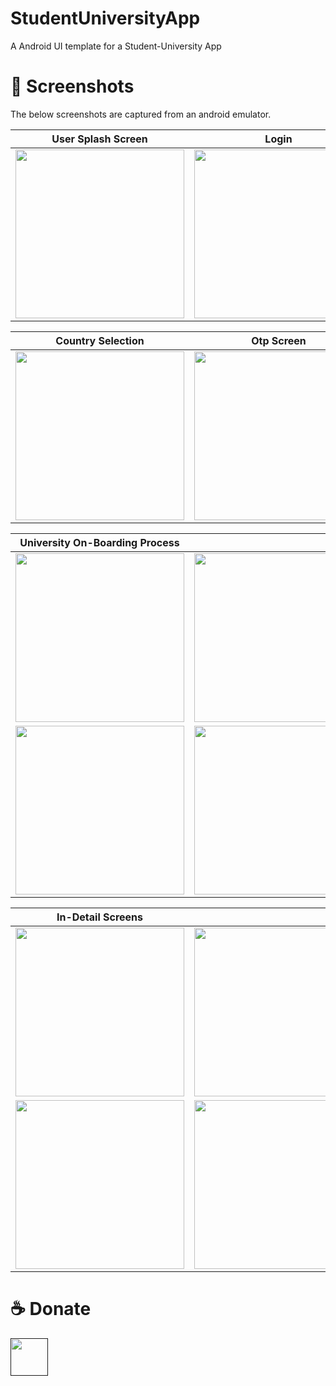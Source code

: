 # StudentUniversityApp

A Android UI template for a Student-University App

# 📸 Screenshots
The below screenshots are captured from an android emulator.

[//]: # (| ![tia1162841216]&#40;https://user-images.githubusercontent.com/29589003/66491484-806a6980-ead2-11e9-9b34-d2069f4dfbb5.png&#41; [YouTube]&#40;https://www.youtube.com/watch?v=koe24A-kybo&#41; . [Code]&#40;food_app/&#41; | | |)


| User Splash Screen                                                                                                             | Login                                                                                                                          | SignUp                                                                                                                         | 
|--------------------------------------------------------------------------------------------------------------------------------|--------------------------------------------------------------------------------------------------------------------------------|--------------------------------------------------------------------------------------------------------------------------------|
| <img src="https://user-images.githubusercontent.com/64703334/218111342-17df2df6-13d0-4a13-a7fe-cbc80871a9db.jpeg" width="270"> | <img src="https://user-images.githubusercontent.com/64703334/218136765-6bf4719b-e0eb-4a5c-9595-752ef9c97eeb.jpeg" width="270"> | <img src="https://user-images.githubusercontent.com/64703334/218136954-94cea17f-813b-41b4-bb93-b04980a946aa.jpeg" width="270"> |

| Country Selection                                                                                                              | Otp Screen                                                                                                                     | Terms & Conditions Screen                                                                                                      | 
|--------------------------------------------------------------------------------------------------------------------------------|--------------------------------------------------------------------------------------------------------------------------------|--------------------------------------------------------------------------------------------------------------------------------|
| <img src="https://user-images.githubusercontent.com/64703334/218137350-e9323e37-45ad-4541-8e2d-22d7785d6faf.jpeg" width="270"> | <img src="https://user-images.githubusercontent.com/64703334/218137432-c453072d-f765-4c23-9ac1-0d587a40581f.jpeg" width="270"> | <img src="https://user-images.githubusercontent.com/64703334/218137515-ef40199d-7534-4518-ba42-0d388b0e5b84.jpeg" width="270"> |

| University On-Boarding Process                                                                                                 |                                                                                                                                |                                                                                                                                |
|--------------------------------------------------------------------------------------------------------------------------------|--------------------------------------------------------------------------------------------------------------------------------|--------------------------------------------------------------------------------------------------------------------------------|
| <img src="https://user-images.githubusercontent.com/64703334/218138050-674614f6-7d58-4ae6-8c86-c9dfedc0b2ac.jpeg" width="270"> | <img src="https://user-images.githubusercontent.com/64703334/218138054-b8e3af02-f154-40a6-a64e-24c5fd1faa4c.jpeg" width="270"> | <img src="https://user-images.githubusercontent.com/64703334/218138056-109bf0d2-7d17-4395-a813-cd6816fd15e6.jpeg" width="270"> |
| <img src="https://user-images.githubusercontent.com/64703334/218138060-d003cd0a-10fd-494d-9218-c8de99ccbd8e.jpeg" width="270"> | <img src="https://user-images.githubusercontent.com/64703334/218138066-7f09fd6b-cfbc-495a-a738-48941ec50881.jpeg" width="270"> | <img src="https://user-images.githubusercontent.com/64703334/218142302-c96b8966-db29-48aa-92dd-58e85191b5ab.jpeg" width="270"> |

| In-Detail Screens                                                                                                             |                                                                                                                                |                                                                                                                                | 
|-------------------------------------------------------------------------------------------------------------------------------|--------------------------------------------------------------------------------------------------------------------------------|--------------------------------------------------------------------------------------------------------------------------------|
| <img src="https://user-images.githubusercontent.com/64703334/218143750-cb369edd-ff0a-4f8e-8ebd-4c172466de88.jpeg" width="270"> | <img src="https://user-images.githubusercontent.com/64703334/218143757-735d66b1-f6b4-4b8f-8216-c7ead2ab5ecc.jpeg" width="270"> | <img src="https://user-images.githubusercontent.com/64703334/218143761-9549d729-0fb5-4ae7-9a4f-51abc578aeb2.jpeg" width="270"> |
| <img src="https://user-images.githubusercontent.com/64703334/218143766-205e305c-0084-44d1-8d74-b7cdc7a9b1e7.jpeg" width="270"> | <img src="https://user-images.githubusercontent.com/64703334/218143775-8f75547d-6e7c-4116-ac36-01baeaaf41a7.jpeg" width="270"> |  |


[//]: # ()
[//]: # (| 3 | 4|)

[//]: # ()
[//]: # (|------|-------|)

[//]: # ()
[//]: # (|<img src="screenshots/3.png" width="300">|<img src="screenshots/4.png" width="300">|)

[//]: # ()
[//]: # ()
[//]: # ()
[//]: # (| 5 | 6|)

[//]: # ()
[//]: # (|------|-------|)

[//]: # ()
[//]: # (|<img src="screenshots/5.png" width="300">|<img src="screenshots/6.png" width="300">|)

# ☕️ Donate
<a href=""><img src="https://cdn.buymeacoffee.com/buttons/v2/default-yellow.png" height="60"></a>